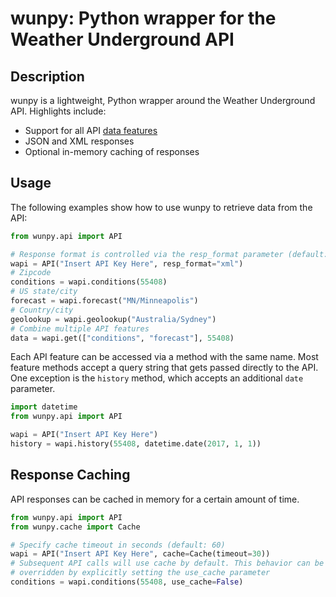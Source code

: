 wunpy: Python wrapper for the Weather Underground API
================================================
## Description
wunpy is a lightweight, Python wrapper around the Weather Underground API. Highlights include:
- Support for all API [data features][API data features]
- JSON and XML responses
- Optional in-memory caching of responses
## Usage
The following examples show how to use wunpy to retrieve data from the API:
```python
from wunpy.api import API

# Response format is controlled via the resp_format parameter (default: "json")
wapi = API("Insert API Key Here", resp_format="xml")
# Zipcode
conditions = wapi.conditions(55408)
# US state/city
forecast = wapi.forecast("MN/Minneapolis")
# Country/city
geolookup = wapi.geolookup("Australia/Sydney")
# Combine multiple API features
data = wapi.get(["conditions", "forecast"], 55408)
```
Each API feature can be accessed via a method with the same name. Most feature methods accept a query string that gets passed directly to the API. One exception is the ```history``` method, which accepts an additional ```date``` parameter.
```python
import datetime
from wunpy.api import API

wapi = API("Insert API Key Here")
history = wapi.history(55408, datetime.date(2017, 1, 1))
```
## Response Caching
API responses can be cached in memory for a certain amount of time.
```python
from wunpy.api import API
from wunpy.cache import Cache

# Specify cache timeout in seconds (default: 60)
wapi = API("Insert API Key Here", cache=Cache(timeout=30))
# Subsequent API calls will use cache by default. This behavior can be
# overridden by explicitly setting the use_cache parameter
conditions = wapi.conditions(55408, use_cache=False)
```
[API data features]: https://www.wunderground.com/weather/api/d/docs?d=data/index

